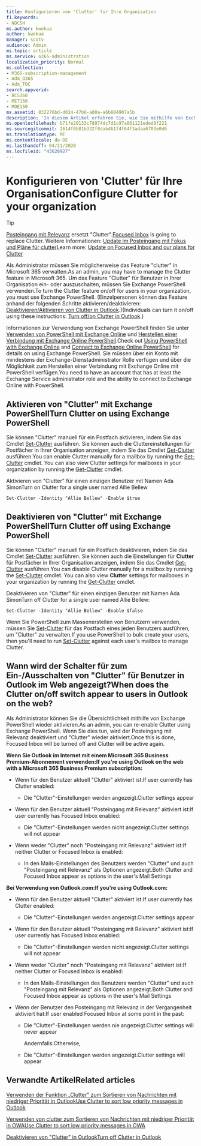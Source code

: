 ```yaml
---
title: Konfigurieren von 'Clutter' für Ihre Organisation
f1.keywords:
- NOCSH
ms.author: kwekua
author: kwekua
manager: scotv
audience: Admin
ms.topic: article
ms.service: o365-administration
localization_priority: Normal
ms.collection:
- M365-subscription-management
- Adm_O365
- Adm_TOC
search.appverid:
- BCS160
- MET150
- MOE150
ms.assetid: 832276bd-d024-47b6-a80a-a6b884907a5b
description: 'In diesem Artikel erfahren Sie, wie Sie mithilfe von Exchange PowerShell das Feature "clutter" für alle oder bestimmte Benutzer in Ihrer Organisation aktivieren oder deaktivieren. '
ms.openlocfilehash: b71fe20133c78974dc7d1c97a061121eded9f221
ms.sourcegitcommit: 2614f8b81b332f8dab461f4f64f3adaa6703e0d6
ms.translationtype: MT
ms.contentlocale: de-DE
ms.lasthandoff: 04/21/2020
ms.locfileid: "43628927"
---
```

# <a name="configure-clutter-for-your-organization"></a><span data-ttu-id="d76f3-103">Konfigurieren von 'Clutter' für Ihre Organisation</span><span class="sxs-lookup"><span data-stu-id="d76f3-103">Configure Clutter for your organization</span></span>

> [!TIP]
> <span data-ttu-id="d76f3-104">[Posteingang mit Relevanz](../setup/configure-focused-inbox.md) ersetzt "Clutter".</span><span class="sxs-lookup"><span data-stu-id="d76f3-104">[Focused Inbox](../setup/configure-focused-inbox.md) is going to replace Clutter.</span></span> <span data-ttu-id="d76f3-105">Weitere Informationen: [Update im Posteingang mit Fokus und Pläne für clutter](https://techcommunity.microsoft.com/t5/Outlook-Blog/Update-on-Focused-Inbox-and-our-plans-for-Clutter/ba-p/136448)</span><span class="sxs-lookup"><span data-stu-id="d76f3-105">Learn more: [Update on Focused Inbox and our plans for Clutter](https://techcommunity.microsoft.com/t5/Outlook-Blog/Update-on-Focused-Inbox-and-our-plans-for-Clutter/ba-p/136448)</span></span>
  
<span data-ttu-id="d76f3-106">Als Administrator müssen Sie möglicherweise das Feature "clutter" in Microsoft 365 verwalten.</span><span class="sxs-lookup"><span data-stu-id="d76f3-106">As an admin, you may have to manage the Clutter feature in Microsoft 365.</span></span> <span data-ttu-id="d76f3-107">Um das Feature "Clutter" für Benutzer in Ihrer Organisation ein- oder auszuschalten, müssen Sie Exchange PowerShell verwenden.</span><span class="sxs-lookup"><span data-stu-id="d76f3-107">To turn the Clutter feature on/off for users in your organization, you must use Exchange PowerShell.</span></span> <span data-ttu-id="d76f3-108">(Einzelpersonen können das Feature anhand der folgenden Schritte aktivieren/deaktivieren: [Deaktivieren/Aktivieren von Clutter in Outlook](https://support.office.com/article/a9c72a77-1bc4-40e6-ba6d-103c1d1aba4c.aspx).)</span><span class="sxs-lookup"><span data-stu-id="d76f3-108">(Individuals can turn it on/off using these instructions: [Turn off/on Clutter in Outlook](https://support.office.com/article/a9c72a77-1bc4-40e6-ba6d-103c1d1aba4c.aspx).)</span></span> 
  
<span data-ttu-id="d76f3-109">Informationen zur Verwendung von Exchange PowerShell finden Sie unter [Verwenden von PowerShell mit Exchange Online](https://go.microsoft.com/fwlink/?LinkID=402831) und [Herstellen einer Verbindung mit Exchange Online PowerShell](https://go.microsoft.com/fwlink/?LinkID=722415).</span><span class="sxs-lookup"><span data-stu-id="d76f3-109">Check out [Using PowerShell with Exchange Online](https://go.microsoft.com/fwlink/?LinkID=402831) and [Connect to Exchange Online PowerShell](https://go.microsoft.com/fwlink/?LinkID=722415) for details on using Exchange PowerShell.</span></span> <span data-ttu-id="d76f3-110">Sie müssen über ein Konto mit mindestens der Exchange-Dienstadministrator Rolle verfügen und über die Möglichkeit zum Herstellen einer Verbindung mit Exchange Online mit PowerShell verfügen.</span><span class="sxs-lookup"><span data-stu-id="d76f3-110">You need to have an account that has at least the Exchange Service administrator role and the ability to connect to Exchange Online with PowerShell.</span></span> 
  
## <a name="turn-clutter-on-using-exchange-powershell"></a><span data-ttu-id="d76f3-111">Aktivieren von "Clutter" mit Exchange PowerShell</span><span class="sxs-lookup"><span data-stu-id="d76f3-111">Turn Clutter on using Exchange PowerShell</span></span>

<span data-ttu-id="d76f3-p104">Sie können "Clutter" manuell für ein Postfach aktivieren, indem Sie das Cmdlet [Set-Clutter](https://go.microsoft.com/fwlink/?LinkID=834446) ausführen. Sie können auch die Cluttereinstellungen für Postfächer in Ihrer Organisation anzeigen, indem Sie das Cmdlet [Get-Clutter](https://go.microsoft.com/fwlink/?LinkID=834759) ausführen.</span><span class="sxs-lookup"><span data-stu-id="d76f3-p104">You can enable Clutter manually for a mailbox by running the [Set-Clutter](https://go.microsoft.com/fwlink/?LinkID=834446) cmdlet. You can also view Clutter settings for mailboxes in your organization by running the [Get-Clutter](https://go.microsoft.com/fwlink/?LinkID=834759) cmdlet.</span></span> 
  
<span data-ttu-id="d76f3-114">Aktivieren von "Clutter" für einen einzigen Benutzer mit Namen Ada Simon</span><span class="sxs-lookup"><span data-stu-id="d76f3-114">Turn on Clutter for a single user named Allie Bellew</span></span>
    
`Set-Clutter -Identity "Allie Bellew" -Enable $true`


## <a name="turn-clutter-off-using-exchange-powershell"></a><span data-ttu-id="d76f3-115">Deaktivieren von "Clutter" mit Exchange PowerShell</span><span class="sxs-lookup"><span data-stu-id="d76f3-115">Turn Clutter off using Exchange PowerShell</span></span>

<span data-ttu-id="d76f3-p105">Sie können "Clutter" manuell für ein Postfach deaktivieren, indem Sie das Cmdlet [Set-Clutter](https://go.microsoft.com/fwlink/?LinkID=834446) ausführen. Sie können auch die Einstellungen für **Clutter** für Postfächer in Ihrer Organisation anzeigen, indem Sie das Cmdlet [Get-Clutter](https://go.microsoft.com/fwlink/?LinkID=834759) ausführen.</span><span class="sxs-lookup"><span data-stu-id="d76f3-p105">You can disable Clutter manually for a mailbox by running the [Set-Clutter](https://go.microsoft.com/fwlink/?LinkID=834446) cmdlet. You can also view **Clutter** settings for mailboxes in your organization by running the [Get-Clutter](https://go.microsoft.com/fwlink/?LinkID=834759) cmdlet.</span></span> 
  
<span data-ttu-id="d76f3-118">Deaktivieren von "Clutter" für einen einzigen Benutzer mit Namen Ada Simon</span><span class="sxs-lookup"><span data-stu-id="d76f3-118">Turn off Clutter for a single user named Allie Bellew:</span></span>
    
`Set-Clutter -Identity "Allie Bellew" -Enable $false`

<span data-ttu-id="d76f3-119">Wenn Sie PowerShell zum Massenerstellen von Benutzern verwenden, müssen Sie [Set-Clutter](https://go.microsoft.com/fwlink/?LinkID=834446) für das Postfach eines jeden Benutzers ausführen, um "Clutter" zu verwalten.</span><span class="sxs-lookup"><span data-stu-id="d76f3-119">If you use PowerShell to bulk create your users, then you'll need to run [Set-Clutter](https://go.microsoft.com/fwlink/?LinkID=834446) against each user's mailbox to manage Clutter.</span></span> 
  
## <a name="when-does-the-clutter-onoff-switch-appear-to-users-in-outlook-on-the-web"></a><span data-ttu-id="d76f3-120">Wann wird der Schalter für zum Ein-/Ausschalten von "Clutter" für Benutzer in Outlook im Web angezeigt?</span><span class="sxs-lookup"><span data-stu-id="d76f3-120">When does the Clutter on/off switch appear to users in Outlook on the web?</span></span>
<span data-ttu-id="d76f3-121"><a name="bkmk_onoff"> </a></span><span class="sxs-lookup"><span data-stu-id="d76f3-121"><a name="bkmk_onoff"> </a></span></span>

<span data-ttu-id="d76f3-122">Als Administrator können Sie die Übersichtlichkeit mithilfe von Exchange PowerShell wieder aktivieren.</span><span class="sxs-lookup"><span data-stu-id="d76f3-122">As an admin, you can re-enable Clutter using Exchange PowerShell.</span></span> <span data-ttu-id="d76f3-123">Wenn Sie dies tun, wird der Posteingang mit Relevanz deaktiviert und "Clutter" wieder aktiviert.</span><span class="sxs-lookup"><span data-stu-id="d76f3-123">Once this is done, Focused Inbox will be turned off and Clutter will be active again.</span></span> 
  
 <span data-ttu-id="d76f3-124">**Wenn Sie Outlook im Internet mit einem Microsoft 365 Business Premium-Abonnement verwenden:**</span><span class="sxs-lookup"><span data-stu-id="d76f3-124">**If you're using Outlook on the web with a Microsoft 365 Business Premium subscription:**</span></span>
  
- <span data-ttu-id="d76f3-125">Wenn für den Benutzer aktuell "Clutter" aktiviert ist:</span><span class="sxs-lookup"><span data-stu-id="d76f3-125">If user currently has Clutter enabled:</span></span> 
    
  - <span data-ttu-id="d76f3-126">Die "Clutter"-Einstellungen werden angezeigt.</span><span class="sxs-lookup"><span data-stu-id="d76f3-126">Clutter settings appear</span></span>
    
- <span data-ttu-id="d76f3-127">Wenn für den Benutzer aktuell "Posteingang mit Relevanz" aktiviert ist:</span><span class="sxs-lookup"><span data-stu-id="d76f3-127">If user currently has Focused Inbox enabled:</span></span> 
    
  - <span data-ttu-id="d76f3-128">Die "Clutter"-Einstellungen werden nicht angezeigt.</span><span class="sxs-lookup"><span data-stu-id="d76f3-128">Clutter settings will not appear</span></span>
    
- <span data-ttu-id="d76f3-129">Wenn weder "Clutter" noch "Posteingang mit Relevanz" aktiviert ist:</span><span class="sxs-lookup"><span data-stu-id="d76f3-129">If neither Clutter or Focused Inbox is enabled:</span></span> 
    
  - <span data-ttu-id="d76f3-130">In den Mails-Einstellungen des Benutzers werden "Clutter" und auch "Posteingang mit Relevanz" als Optionen angezeigt.</span><span class="sxs-lookup"><span data-stu-id="d76f3-130">Both Clutter and Focused Inbox appear as options in the user's Mail Settings</span></span>
    
 <span data-ttu-id="d76f3-131">**Bei Verwendung von Outlook.com:**</span><span class="sxs-lookup"><span data-stu-id="d76f3-131">**If you're using Outlook.com:**</span></span>
  
- <span data-ttu-id="d76f3-132">Wenn für den Benutzer aktuell "Clutter" aktiviert ist:</span><span class="sxs-lookup"><span data-stu-id="d76f3-132">If user currently has Clutter enabled:</span></span> 
    
  - <span data-ttu-id="d76f3-133">Die "Clutter"-Einstellungen werden angezeigt.</span><span class="sxs-lookup"><span data-stu-id="d76f3-133">Clutter settings appear</span></span>
    
- <span data-ttu-id="d76f3-134">Wenn für den Benutzer aktuell "Posteingang mit Relevanz" aktiviert ist:</span><span class="sxs-lookup"><span data-stu-id="d76f3-134">If user currently has Focused Inbox enabled:</span></span> 
    
  - <span data-ttu-id="d76f3-135">Die "Clutter"-Einstellungen werden nicht angezeigt.</span><span class="sxs-lookup"><span data-stu-id="d76f3-135">Clutter settings will not appear</span></span>
    
- <span data-ttu-id="d76f3-136">Wenn weder "Clutter" noch "Posteingang mit Relevanz" aktiviert ist:</span><span class="sxs-lookup"><span data-stu-id="d76f3-136">If neither Clutter or Focused Inbox is enabled:</span></span> 
    
  - <span data-ttu-id="d76f3-137">In den Mails-Einstellungen des Benutzers werden "Clutter" und auch "Posteingang mit Relevanz" als Optionen angezeigt.</span><span class="sxs-lookup"><span data-stu-id="d76f3-137">Both Clutter and Focused Inbox appear as options in the user's Mail Settings</span></span>
    
- <span data-ttu-id="d76f3-138">Wenn der Benutzer den Posteingang mit Relevanz in der Vergangenheit aktiviert hat:</span><span class="sxs-lookup"><span data-stu-id="d76f3-138">If user enabled Focused Inbox at some point in the past:</span></span>
    
  - <span data-ttu-id="d76f3-139">Die "Clutter"-Einstellungen werden nie angezeigt.</span><span class="sxs-lookup"><span data-stu-id="d76f3-139">Clutter settings will never appear</span></span>
    
    <span data-ttu-id="d76f3-140">Andernfalls:</span><span class="sxs-lookup"><span data-stu-id="d76f3-140">Otherwise,</span></span> 
    
  - <span data-ttu-id="d76f3-141">Die "Clutter"-Einstellungen werden angezeigt.</span><span class="sxs-lookup"><span data-stu-id="d76f3-141">Clutter settings will appear</span></span>
    
## <a name="related-articles"></a><span data-ttu-id="d76f3-142">Verwandte Artikel</span><span class="sxs-lookup"><span data-stu-id="d76f3-142">Related articles</span></span>
<span data-ttu-id="d76f3-143"><a name="bkmk_onoff"> </a></span><span class="sxs-lookup"><span data-stu-id="d76f3-143"><a name="bkmk_onoff"> </a></span></span>

[<span data-ttu-id="d76f3-144">Verwenden der Funktion „Clutter" zum Sortieren von Nachrichten mit niedriger Priorität in Outlook</span><span class="sxs-lookup"><span data-stu-id="d76f3-144">Use Clutter to sort low priority messages in Outlook</span></span>](https://support.office.com/article/7755ebf5-4585-469b-b1ab-8b12425c6b6b.aspx)
    
[<span data-ttu-id="d76f3-145">Verwenden von clutter zum Sortieren von Nachrichten mit niedriger Priorität in OWA</span><span class="sxs-lookup"><span data-stu-id="d76f3-145">Use Clutter to sort low priority messages in OWA</span></span>](https://support.office.com/article/fe4d64ca-bf73-48f1-91b4-9a659e008bce.aspx)
    
[<span data-ttu-id="d76f3-146">Deaktivieren von "Clutter" in Outlook</span><span class="sxs-lookup"><span data-stu-id="d76f3-146">Turn off Clutter in Outlook</span></span>](https://support.office.com/article/a9c72a77-1bc4-40e6-ba6d-103c1d1aba4c.aspx)
    

